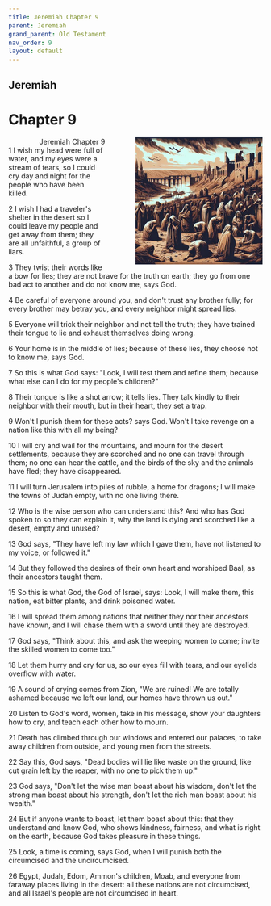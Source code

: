 ```yaml
---
title: Jeremiah Chapter 9
parent: Jeremiah
grand_parent: Old Testament
nav_order: 9
layout: default
---
```


## Jeremiah

# Chapter 9

<div style="clear: both; text-align: right;">
    <img src="/assets/Image/Jeremiah/500/9.jpg" alt="Jeremiah Chapter 9" class="chapter-image" style="max-width: 50%; height: auto; float: right; margin: 0 0 10px 10px; padding-left: 10%;">
    <figcaption style="font-size: 14px;">Jeremiah Chapter 9</figcaption>
</div>
1 I wish my head were full of water, and my eyes were a stream of tears, so I could cry day and night for the people who have been killed.

2 I wish I had a traveler's shelter in the desert so I could leave my people and get away from them; they are all unfaithful, a group of liars.

3 They twist their words like a bow for lies; they are not brave for the truth on earth; they go from one bad act to another and do not know me, says God.

4 Be careful of everyone around you, and don't trust any brother fully; for every brother may betray you, and every neighbor might spread lies.

5 Everyone will trick their neighbor and not tell the truth; they have trained their tongue to lie and exhaust themselves doing wrong.

6 Your home is in the middle of lies; because of these lies, they choose not to know me, says God.

7 So this is what God says: "Look, I will test them and refine them; because what else can I do for my people's children?"

8 Their tongue is like a shot arrow; it tells lies. They talk kindly to their neighbor with their mouth, but in their heart, they set a trap.

9 Won't I punish them for these acts? says God. Won't I take revenge on a nation like this with all my being?

10 I will cry and wail for the mountains, and mourn for the desert settlements, because they are scorched and no one can travel through them; no one can hear the cattle, and the birds of the sky and the animals have fled; they have disappeared.

11 I will turn Jerusalem into piles of rubble, a home for dragons; I will make the towns of Judah empty, with no one living there.

12 Who is the wise person who can understand this? And who has God spoken to so they can explain it, why the land is dying and scorched like a desert, empty and unused?

13 God says, "They have left my law which I gave them, have not listened to my voice, or followed it."

14 But they followed the desires of their own heart and worshiped Baal, as their ancestors taught them.

15 So this is what God, the God of Israel, says: Look, I will make them, this nation, eat bitter plants, and drink poisoned water.

16 I will spread them among nations that neither they nor their ancestors have known, and I will chase them with a sword until they are destroyed.

17 God says, "Think about this, and ask the weeping women to come; invite the skilled women to come too."

18 Let them hurry and cry for us, so our eyes fill with tears, and our eyelids overflow with water.

19 A sound of crying comes from Zion, "We are ruined! We are totally ashamed because we left our land, our homes have thrown us out."

20 Listen to God's word, women, take in his message, show your daughters how to cry, and teach each other how to mourn.

21 Death has climbed through our windows and entered our palaces, to take away children from outside, and young men from the streets.

22 Say this, God says, "Dead bodies will lie like waste on the ground, like cut grain left by the reaper, with no one to pick them up."

23 God says, "Don't let the wise man boast about his wisdom, don't let the strong man boast about his strength, don't let the rich man boast about his wealth."

24 But if anyone wants to boast, let them boast about this: that they understand and know God, who shows kindness, fairness, and what is right on the earth, because God takes pleasure in these things.

25 Look, a time is coming, says God, when I will punish both the circumcised and the uncircumcised.

26 Egypt, Judah, Edom, Ammon's children, Moab, and everyone from faraway places living in the desert: all these nations are not circumcised, and all Israel's people are not circumcised in heart.


